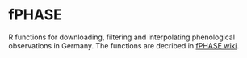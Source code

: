 # fPHASE
R functions for downloading, filtering and interpolating phenological observations in Germany. The functions are decribed in [fPHASE wiki](https://github.com/EMRAgit/fPHASE/wiki).
